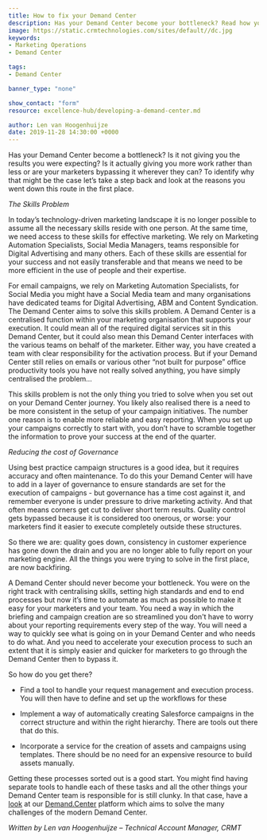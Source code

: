 ```yaml
---
title: How to fix your Demand Center
description: Has your Demand Center become your bottleneck? Read how you can fix it.
image: https://static.crmtechnologies.com/sites/default//dc.jpg
keywords:
- Marketing Operations
- Demand Center

tags:
- Demand Center

banner_type: "none"

show_contact: "form"
resource: excellence-hub/developing-a-demand-center.md

author: Len van Hoogenhuijze
date: 2019-11-28 14:30:00 +0000
---
```

Has your Demand Center become a bottleneck? Is it not giving you the results you were expecting? Is it actually giving you more work rather than less or are your marketers bypassing it wherever they can? To identify why that might be the case let’s take a step back and look at the reasons you went down this route in the first place.  

_The Skills Problem_

In today’s technology-driven marketing landscape it is no longer possible to assume all the necessary skills reside with one person. At the same time, we need access to these skills for effective marketing. We rely on Marketing Automation Specialists, Social Media Managers, teams responsible for Digital Advertising and many others. Each of these skills are essential for your success and not easily transferable and that means we need to be more efficient in the use of people and their expertise.  

For email campaigns, we rely on Marketing Automation Specialists, for Social Media you might have a Social Media team and many organisations have dedicated teams for Digital Advertising, ABM and Content Syndication. The Demand Center aims to solve this skills problem. A Demand Center is a centralised function within your marketing organisation that supports your execution. It could mean all of the required digital services sit in this Demand Center, but it could also mean this Demand Center interfaces with the various teams on behalf of the marketer. Either way, you have created a team with clear responsibility for the activation process. But if your Demand Center still relies on emails or various other “not built for purpose” office productivity tools you have not really solved anything, you have simply centralised the problem… 

This skills problem is not the only thing you tried to solve when you set out on your Demand Center journey. You likely also realised there is a need to be more consistent in the setup of your campaign initiatives. The number one reason is to enable more reliable and easy reporting. When you set up your campaigns correctly to start with, you don’t have to scramble together the information to prove your success at the end of the quarter.  

_Reducing the cost of Governance_ 

Using best practice campaign structures is a good idea, but it requires accuracy and often maintenance. To do this your Demand Center will have to add in a layer of governance to ensure standards are set for the execution of campaigns - but governance has a time cost against it, and remember everyone is under pressure to drive marketing activity. And that often means corners get cut to deliver short term results. Quality control gets bypassed because it is considered too onerous, or worse: your marketers find it easier to execute completely outside these structures.  

So there we are: quality goes down, consistency in customer experience has gone down the drain and you are no longer able to fully report on your marketing engine. All the things you were trying to solve in the first place, are now backfiring.  

A Demand Center should never become your bottleneck. You were on the right track with centralising skills, setting high standards and end to end processes but now it’s time to automate as much as possible to make it easy for your marketers and your team. You need a way in which the briefing and campaign creation are so streamlined you don't have to worry about your reporting requirements every step of the way. You will need a way to quickly see what is going on in your Demand Center and who needs to do what. And you need to accelerate your execution process to such an extent that it is simply easier and quicker for marketers to go through the Demand Center then to bypass it.  

So how do you get there?  

* Find a tool to handle your request management and execution process. You will then have to define and set up the workflows for these 

* Implement a way of automatically creating Salesforce campaigns in the correct structure and within the right hierarchy. There are tools out there that do this. 

* Incorporate a service for the creation of assets and campaigns using templates. There should be no need for an expensive resource to build assets manually.  

Getting these processes sorted out is a good start. You might find having separate tools to handle each of these tasks and all the other things your Demand Center team is responsible for is still clunky. In that case, have a [look](https://www.demand.center/) at our [Demand.Center](https://www.demand.center/) platform which aims to solve the many challenges of the modern Demand Center. 

_Written by Len van Hoogenhuijze – Technical Account Manager, CRMT_
